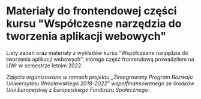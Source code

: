 # Materiały do frontendowej części kursu "Współczesne narzędzia do tworzenia aplikacji webowych"

Listy zadań oraz materiały z wykładów kursu "Współczesne narzędzia do tworzenia aplikacji webowych", którego część frontendową prowadziłem na UWr w semestrze letnim 2022.

_Zajęcia organizowane w ramach projektu „Zintegrowany Program Rozwoju Uniwersytetu Wrocławskiego 2018-2022” współfinansowanego ze środków Unii Europejskiej z Europejskiego Funduszu Społecznego_
